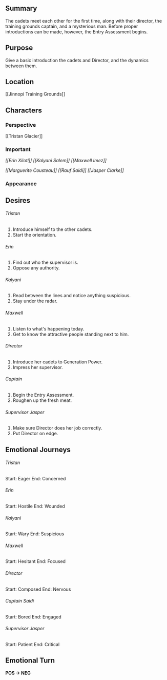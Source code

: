 ## Summary
The cadets meet each other for the first time, along with their director, the training grounds captain, and a mysterious man. Before proper introductions can be made, however, the Entry Assessment begins.
## Purpose
Give a basic introduction the cadets and Director, and the dynamics between them.
## Location
[[Jinnopi Training Grounds]]
## Characters 
### Perspective
[[Tristan Glacier]]
### Important
*[[Erin Xilotl]]*
*[[Kalyani Salem]]*
*[[Maxwell Imez]]*

*[[Marguerite Cousteau]]*
*[[Rauf Saidi]]*
*[[Jasper Clarke]]*
### Appearance
## Desires
###### Tristan
1. Introduce himself to the other cadets.
2. Start the orientation.
###### Erin
1. Find out who the supervisor is.
2. Oppose any authority.
###### Kalyani
1. Read between the lines and notice anything suspicious.
2. Stay under the radar.
###### Maxwell
1. Listen to what's happening today.
2. Get to know the attractive people standing next to him.
###### Director
1. Introduce her cadets to Generation Power.
2. Impress her supervisor.
###### Captain
1. Begin the Entry Assessment. 
2. Roughen up the fresh meat.
###### Supervisor Jasper
1. Make sure Director does her job correctly.
2. Put Director on edge.
## Emotional Journeys
###### Tristan
Start: Eager
End: Concerned
###### Erin
Start: Hostile
End: Wounded
###### Kalyani
Start: Wary
End: Suspicious
###### Maxwell
Start: Hesitant
End: Focused
###### Director
Start: Composed
End: Nervous
###### Captain Saidi
Start: Bored
End: Engaged
###### Supervisor Jasper
Start: Patient
End: Critical
## Emotional Turn
**POS -> NEG**
